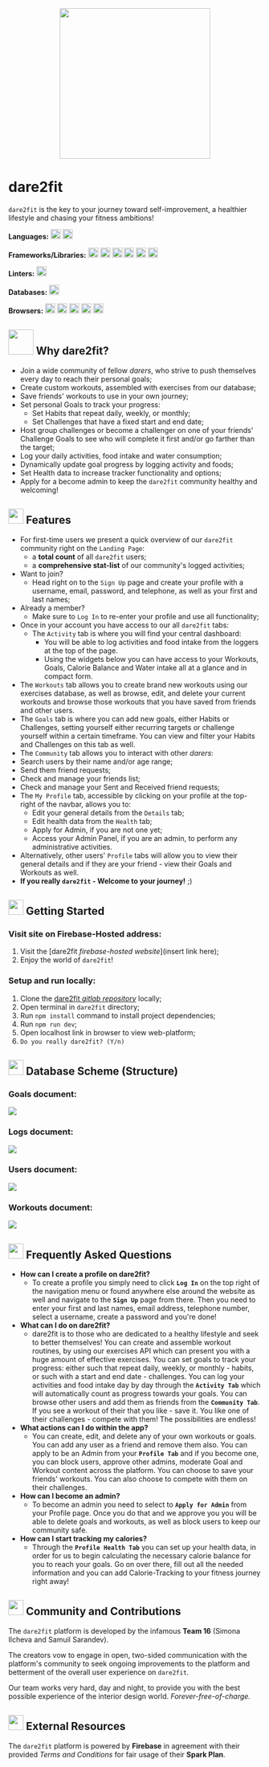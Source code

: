 <div style="display: flex; justify-content:center; margin-bottom:20px">
    <img src="https://firebasestorage.googleapis.com/v0/b/dare2fit-f6eb4.appspot.com/o/assets%2Flogos%2Fdare2fit-05.png?alt=media&token=b30b1374-884a-46c5-b544-3b4d86fe5f41&_gl=1*2akr81*_ga*MjExMzk5MTA5MC4xNjgzMjcwMjg1*_ga_CW55HF8NVT*MTY4NjU2MTgyMi45OS4xLjE2ODY1NjE4ODAuMC4wLjA." width="300">
</div>

# dare2fit

`dare2fit` is the key to your journey toward self-improvement, a healthier lifestyle and chasing your fitness ambitions!

**Languages:** <img src="https://img.shields.io/badge/TypeScript-007ACC?style=for-the-badge&logo=typescript&logoColor=white" height="20"> <img src="https://img.shields.io/badge/html5-%23E34F26.svg?style=for-the-badge&logo=html5&logoColor=white" height="20">

**Frameworks/Libraries:** <img src="https://img.shields.io/badge/react-%2320232a.svg?style=for-the-badge&logo=react&logoColor=%2361DAFB" height="20"> <img src="https://img.shields.io/badge/React_Router-CA4245?style=for-the-badge&logo=react-router&logoColor=white" height="20"> <img src="https://img.shields.io/badge/chakra-%234ED1C5.svg?style=for-the-badge&logo=chakraui&logoColor=white" height="20"> <img src="https://img.shields.io/badge/Vite-B73BFE?style=for-the-badge&logo=vite&logoColor=FFD62E" height="20"> <img src="https://img.shields.io/badge/Formik-1B9103?style=for-the-badge&logo=formik" height="20"> <img src="https://img.shields.io/badge/Nivo-F1A008?style=for-the-badge&logo=nivo" height="20">

**Linters:** <img src="https://img.shields.io/badge/eslint-3A33D1?style=for-the-badge&logo=eslint&logoColor=white" height="20">

**Databases:** <img src="https://img.shields.io/badge/Firebase-039BE5?style=for-the-badge&logo=Firebase&logoColor=white" height="20">

**Browsers:** <img src="https://img.shields.io/badge/Google%20Chrome-4285F4?style=for-the-badge&logo=GoogleChrome&logoColor=white" height="20"> <img src="https://img.shields.io/badge/Safari-000000?style=for-the-badge&logo=Safari&logoColor=white" height="20"> <img src="https://img.shields.io/badge/Edge-0078D7?style=for-the-badge&logo=Microsoft-edge&logoColor=white" height="20"> <img src="https://img.shields.io/badge/Firefox-FF7139?style=for-the-badge&logo=Firefox-Browser&logoColor=white" height="20"> <img src="https://img.shields.io/badge/Opera-FF1B2D?style=for-the-badge&logo=Opera&logoColor=white" height="20"> 

## <img src="https://firebasestorage.googleapis.com/v0/b/dare2fit-f6eb4.appspot.com/o/assets%2Flogos%2Fdare2fit-05-circle.png?alt=media&token=c266cfd5-d1be-4e93-91f2-ef7a7f5c9fba&_gl=1*137k9cg*_ga*MjExMzk5MTA5MC4xNjgzMjcwMjg1*_ga_CW55HF8NVT*MTY4NjU2MTgyMi45OS4xLjE2ODY1NjE5NTEuMC4wLjA."  width="50" height="50"> Why dare2fit?

- Join a wide community of fellow *darers*, who strive to push themselves every day to reach their personal goals;
- Create custom workouts, assembled with exercises from our database;
- Save friends' workouts to use in your own journey;
- Set personal Goals to track your progress:
  - Set Habits that repeat daily, weekly, or monthly;
  - Set Challenges that have a fixed start and end date;
- Host group challenges or become a challenger on one of your friends' Challenge Goals to see who will complete it first and/or go farther than the target;
- Log your daily activities, food intake and water consumption;
- Dynamically update goal progress by logging activity and foods;
- Set Health data to increase tracker functionality and options;
- Apply for a become admin to keep the `dare2fit` community healthy and welcoming!

## <img src="https://firebasestorage.googleapis.com/v0/b/dare2fit-f6eb4.appspot.com/o/assets%2FREADME-images%2Ffeatures.png?alt=media&token=e5fc5779-b3db-41c2-a576-947ca382ea5a&_gl=1*81oei1*_ga*MjExMzk5MTA5MC4xNjgzMjcwMjg1*_ga_CW55HF8NVT*MTY4NjU3Njg5Ni4xMDMuMS4xNjg2NTc3OTgzLjAuMC4w"  width="30" height="30"> Features

- For first-time users we present a quick overview of our `dare2fit` community right on the `Landing Page`:
  - a **total count** of all `dare2fit` users;
  - a **comprehensive stat-list** of our community's logged activities;
- Want to join?
  - Head right on to the `Sign Up` page and create your profile with a username, email, password, and telephone, as well as your first and last names;
- Already a member?
  - Make sure to `Log In` to re-enter your profile and use all functionality;
- Once in your account you have access to our all `dare2fit` tabs:
  - The `Activity` tab is where you will find your central dashboard:
    -  You will be able to log activities and food intake from the loggers at the top of the page.
    -  Using the widgets below you can have access to your Workouts, Goals, Calorie Balance and Water intake all at a glance and in compact form.
 - The `Workouts` tab allows you to create brand new workouts using our exercises database, as well as browse, edit, and delete your current workouts and browse those workouts that you have saved from friends and other users.
 - The `Goals` tab is where you can add new goals, either Habits or Challenges, setting yourself either recurring targets or challenge yourself within a certain timeframe. You can view and filter your Habits and Challenges on this tab as well.
 - The `Community` tab allows you to interact with other *darers*:
 -  Search users by their name and/or age range;
 -  Send them friend requests;
 -  Check and manage your friends list;
 -  Check and manage your Sent and Received friend requests;
 -  The `My Profile` tab, accessible by clicking on your profile at the top-right of the navbar, allows you to:
    -  Edit your general details from the `Details` tab;
    -  Edit health data from the `Health` tab;
    -  Apply for Admin, if you are not one yet;
    -  Access your Admin Panel, if you are an admin, to perform any administrative activities.
 - Alternatively, other users' `Profile` tabs will allow you to view their general details and if they are your friend - view their Goals and Workouts as well.
- **If you really `dare2fit` - Welcome to your journey!** ;)

## <img src="https://firebasestorage.googleapis.com/v0/b/dare2fit-f6eb4.appspot.com/o/assets%2FREADME-images%2Fstart.png?alt=media&token=ee8cc2b3-1a61-4519-9f96-59177216b4d6&_gl=1*t5p8co*_ga*MjExMzk5MTA5MC4xNjgzMjcwMjg1*_ga_CW55HF8NVT*MTY4NjU3Njg5Ni4xMDMuMS4xNjg2NTc4MDEzLjAuMC4w"  width="30" height="30"> Getting Started

### Visit site on Firebase-Hosted address:

1. Visit the [dare2fit *firebase-hosted website*](insert link here);
2. Enjoy the world of `dare2fit`!

### Setup and run locally:

1. Clone the [dare2fit *gitlab repository*](https://gitlab.com/team-168992720/dare2fit) locally;
2. Open terminal in `dare2fit` directory;
3. Run `npm install` command to install project dependencies;
4. Run `npm run dev`;
5. Open localhost link in browser to view web-platform;
6. `Do you really dare2fit? (Y/n)`

## <img src="https://firebasestorage.googleapis.com/v0/b/dare2fit-f6eb4.appspot.com/o/assets%2FREADME-images%2Fdatabase.png?alt=media&token=958f4c41-6532-4e07-a31d-e437ebe00527&_gl=1*o97b6d*_ga*MjExMzk5MTA5MC4xNjgzMjcwMjg1*_ga_CW55HF8NVT*MTY4NjU3Njg5Ni4xMDMuMS4xNjg2NTc3OTQ0LjAuMC4w"  width="30" height="30"> Database Scheme (Structure)

### Goals document:

<img src="https://firebasestorage.googleapis.com/v0/b/dare2fit-f6eb4.appspot.com/o/assets%2FREADME-images%2Fgoals.png?alt=media&token=40a10ef9-08b3-447d-88df-d30531519fb8&_gl=1*d0d0aw*_ga*MjExMzk5MTA5MC4xNjgzMjcwMjg1*_ga_CW55HF8NVT*MTY4NjU2NDIxMi4xMDAuMS4xNjg2NTY0ODYwLjAuMC4w">

### Logs document:

<img src="https://firebasestorage.googleapis.com/v0/b/dare2fit-f6eb4.appspot.com/o/assets%2FREADME-images%2Flogs.png?alt=media&token=468e4797-1f76-485a-9dcf-bff0167684f3&_gl=1*1g927ls*_ga*MjExMzk5MTA5MC4xNjgzMjcwMjg1*_ga_CW55HF8NVT*MTY4NjU2NDIxMi4xMDAuMS4xNjg2NTY1NDA1LjAuMC4w">

### Users document:

<img src="https://firebasestorage.googleapis.com/v0/b/dare2fit-f6eb4.appspot.com/o/assets%2FREADME-images%2Fusers.png?alt=media&token=70ab4ec0-f67f-4063-b747-9612eb0cc071&_gl=1*1myk97n*_ga*MjExMzk5MTA5MC4xNjgzMjcwMjg1*_ga_CW55HF8NVT*MTY4NjU3Njg5Ni4xMDMuMS4xNjg2NTc3MjgwLjAuMC4w">

### Workouts document:

<img src="https://firebasestorage.googleapis.com/v0/b/dare2fit-f6eb4.appspot.com/o/assets%2FREADME-images%2Fworkouts.png?alt=media&token=93f52d56-0710-4ab0-8f3c-2c5ea8eb8819&_gl=1*7hrq0t*_ga*MjExMzk5MTA5MC4xNjgzMjcwMjg1*_ga_CW55HF8NVT*MTY4NjU2NDIxMi4xMDAuMS4xNjg2NTY2NDc0LjAuMC4w">



## <img src="https://firebasestorage.googleapis.com/v0/b/dare2fit-f6eb4.appspot.com/o/assets%2FREADME-images%2Ffaq.png?alt=media&token=12b5c59f-8faf-4cba-98f4-b6cd9329b78b&_gl=1*9f9cxq*_ga*MjExMzk5MTA5MC4xNjgzMjcwMjg1*_ga_CW55HF8NVT*MTY4NjU3Njg5Ni4xMDMuMS4xNjg2NTc3OTYxLjAuMC4w"  width="30" height="30"> Frequently Asked Questions

- **How can I create a profile on dare2fit?**
  - To create a profile you simply need to click **`Log In`** on the top right of the navigation menu or found anywhere else around the website as well and navigate to the **`Sign Up`** page from there. Then you need to enter your first and last names, email address, telephone number, select a username, create a password and you're done!
- **What can I do on dare2fit?** 
  - dare2fit is to those who are dedicated to a healthy lifestyle and seek to better themselves! You can create and assemble workout routines, by using our exercises API which can present you with a huge amount of effective exercises. You can set goals to track your progress: either such that repeat daily, weekly, or monthly - habits, or such with a start and end date - challenges. You can log your activities and food intake day by day through the **`Activity Tab`** which will automatically count as progress towards your goals. You can browse other users and add them as friends from the **`Community Tab`**. If you see a workout of their that you like - save it. You like one of their challenges - compete with them! The possibilities are endless!
- **What actions can I do within the app?**
  - You can create, edit, and delete any of your own workouts or goals. You can add any user as a friend and remove them also. You can apply to be an Admin from your **`Profile Tab`** and if you become one, you can block users, approve other admins, moderate Goal and Workout content across the platform. You can choose to save your friends&apos; workouts. You can also choose to compete with them on their challenges.
- **How can I become an admin?**
  - To become an admin you need to select to **`Apply for Admin`** from your Profile page. Once you do that and we approve you you will be able to delete goals and workouts, as well as block users to keep our community safe.
- **How can I start tracking my calories?**
  - Through the **`Profile Health Tab`** you can set up your health data, in order for us to begin calculating the necessary calorie balance for you to reach your goals. Go on over there, fill out all the needed information and you can add Calorie-Tracking to your fitness journey right away!

## <img src="https://firebasestorage.googleapis.com/v0/b/dare2fit-f6eb4.appspot.com/o/assets%2FREADME-images%2Fcommunity.png?alt=media&token=893ecd6f-908b-4c1e-9223-25d82f1bb8b1&_gl=1*watnuy*_ga*MjExMzk5MTA5MC4xNjgzMjcwMjg1*_ga_CW55HF8NVT*MTY4NjU3Njg5Ni4xMDMuMS4xNjg2NTc3OTI1LjAuMC4w"  width="30" height="30"> Community and Contributions

The `dare2fit` platform is developed by the infamous **Team 16** (Simona Ilcheva and Samuil Sarandev).

The creators vow to engage in open, two-sided communication with the platform's community to seek ongoing improvements to the platform and betterment of the overall user experience on `dare2fit`.

Our team works very hard, day and night, to provide you with the best possible experience of the interior design world. *Forever-free-of-charge.*

## <img src="https://firebasestorage.googleapis.com/v0/b/dare2fit-f6eb4.appspot.com/o/assets%2FREADME-images%2Fresources.png?alt=media&token=9fe5f5ee-5413-4af3-a50b-c7f01650d1fe&_gl=1*4u0xo2*_ga*MjExMzk5MTA5MC4xNjgzMjcwMjg1*_ga_CW55HF8NVT*MTY4NjU3Njg5Ni4xMDMuMS4xNjg2NTc3OTk4LjAuMC4w"  width="30" height="30"> External Resources

The `dare2fit` platform is powered by **Firebase** in agreement with their provided *Terms and Conditions* for fair usage of their **Spark Plan**.